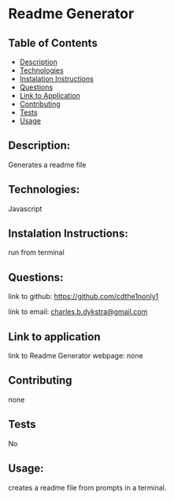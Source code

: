 <!DOCTYPE md>
# Readme Generator



## Table of Contents
* [Description](#description)
* [Technologies](#technologies)
* [Instalation Instructions](#instalation-instructions)
* [Questions](#questions)
* [Link to Application](#link-to-application)
* [Contributing](#contributing)
* [Tests](#tests)
* [Usage](#usage)


## Description:
Generates a readme file


## Technologies:
Javascript

## Instalation Instructions:
run from terminal

## Questions:
link to github: https://github.com/cdthe1nonly1 

link to email: charles.b.dykstra@gmail.com

## Link to application
link to Readme Generator webpage: none

## Contributing
none

## Tests
No

## Usage:

creates a readme file from prompts in a terminal.


